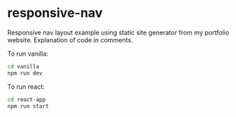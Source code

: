 # responsive-nav

Responsive nav layout example using static site generator from my portfolio website. Explanation of code in comments. 

To run vanilla:

```sh
cd vanilla
npm run dev
```

To run react:

```sh
cd react-app
npm run start
```
